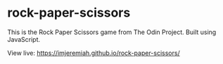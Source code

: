 # rock-paper-scissors

This is the Rock Paper Scissors game from The Odin Project. Built using JavaScript.

View live: https://imjeremiah.github.io/rock-paper-scissors/